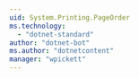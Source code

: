 ```yaml
---
uid: System.Printing.PageOrder
ms.technology: 
  - "dotnet-standard"
author: "dotnet-bot"
ms.author: "dotnetcontent"
manager: "wpickett"
---
```

